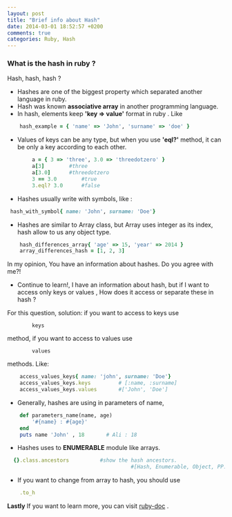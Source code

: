 ```yaml
---
layout: post
title: "Brief info about Hash"
date: 2014-03-01 18:52:57 +0200
comments: true
categories: Ruby, Hash
---
```


### What is the hash in ruby ?

Hash, hash, hash ?

- Hashes are one of the biggest property which separated another language in ruby.
- Hash was known **associative array** in another programming language.
- In hash, elements keep **'key => value'** format in ruby . Like

``` ruby
    hash_example = { 'name' => 'John', 'surname' => 'doe' }
```



- Values of keys can be any type, but when you use **'eql?'** method, it can be only a key according to each other.

``` ruby
        a = { 3 => 'three', 3.0 => 'threedotzero' }
        a[3]        #three
        a[3.0]      #threedotzero
        3 == 3.0        #true
        3.eql? 3.0      #false
```
- Hashes usually write with symbols, like :

``` ruby
 hash_with_symbol{ name: 'John', surname: 'Doe'}
```

- Hashes are similar to Array class, but Array uses integer as its index, hash allow to us any object type.

``` ruby
    hash_differences_array{ 'age' => 15, 'year' => 2014 }
    array_differences_hash = [1, 2, 3]
```

In my opinion, You have an information about hashes. Do you agree with me?!

- Continue to learn!, I have an information about hash, but if I want to access only keys or values , How does it access or separate these in hash ?

For this question, solution: if you want to access to keys use

            keys

method, if you want to access to values use

            values

methods. Like:

``` ruby
    access_values_keys{ name: 'john', surname: 'Doe'}
    access_values_keys.keys         # [:name, :surname]
    access_values_keys.values       #['John', 'Doe']
```

- Generally, hashes are using in parameters of name,

``` ruby
    def parameters_name(name, age)
        '#{name} : #{age}'
    end
    puts name 'John' , 18       # Ali : 18
```

- Hashes uses to **ENUMERABLE** module like arrays.

``` ruby
  {}.class.ancestors          #show the hash ancestors.
                                        #[Hash, Enumerable, Object, PP::ObjectMixin, Kernel, BasicObject]
```

- If you want to change from array to hash, you should use

``` ruby
    .to_h
```



**Lastly** If you want to learn more, you can visit [ruby-doc](http://www.ruby-doc.org/core-2.0/Hash.html) .















